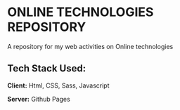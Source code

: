 
# ONLINE TECHNOLOGIES REPOSITORY

A repository for my web activities on Online technologies


## Tech Stack Used:

**Client:** Html, CSS, Sass, Javascript

**Server:** Github Pages

